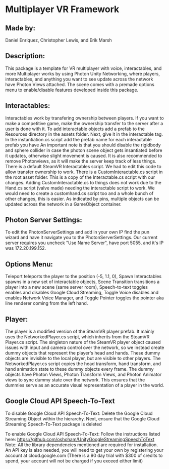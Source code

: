 # Multiplayer VR Framework

## Made by:
Daniel Enriquez, Christopher Lewis, and Erik Marsh

## Description:
This package is a template for VR multiplayer with voice, interactables, and more
Multiplayer works by using Photon Unity Networking, where players, interactables, and anything you want to see update across the network have Photon Views attached.
The scene comes with a premade options menu to enable/disable features developed inside this package. 

## Interactables:
Interactables work by transfering ownership between players. If you want to make a competitive game, make the ownership transfer to the server after a user is done with it.
To add interactable objects add a prefab to the Resources directory in the assets folder. Next, give it in the interactable tag. In the instantiation.cs script add the prefab name for each interactable prefab you have
An important note is that you should disable the rigidbody and sphere collider in case the photon scene object gets insantiated before it updates, otherwise slight movement is caused. It is also recommended to remove Photonviews, as it will make the server keep track of less things.
There is a default SteamVR Interactables script. We had to edit this code to allow transfer ownership to work. There is a CustomInteractable.cs script in the root asset folder. This is a copy of the Interactable.cs script with our changes.
Adding CustomInteractable.cs to things does not work due to the Hand.cs script (valve made) needing the interactable script to work. We would need to create a customhand.cs script too and a whole bunch of other changes, this is easier.
As indicated by pins, multiple objects can be updated across the network in a GameObject container. 

## Photon Server Settings:
To edit the PhotonServerSettings and add in your own IP find the pun wizard and have it navigate you to the PhotonServerSettings. Our current server requires you uncheck "Use Name Server", have port 5055, and it's IP was 172.20.199.152.

## Options Menu:
Teleport teleports the player to the position (-5, 1.1, 0), Spawn Interactables spawns in a new set of interactable objects,
Scene Transition transitions a player into a new scene (same server room), Speech-to-text toggles enables and disables Google Cloud Streaming, Toggle Voice disables and enables Network Voice Manager, and Toggle Pointer toggles the pointer aka line renderer coming from the left hand.

## Player:
<!-- The player works by being a game object that contains both the VR player (aka [CameraRig]) component as well as a Fallback Player component. It also has Debug UI to switch between the two inside the editor. It also allows for Voice, as it is a common medium for both Fallback and VR players
The player itself has "Player.cs" from SteamVR, Photon Views/Photon Transform Views, "Disable.cs", "PlayerManager.cs", and "STTData"
Player Manager instantiates the local player instance and STTData streams speech to text data over the network (Final transcriptions)
The CameraRig class was imported from SteamVR. The components "EnableFallback.cs", Photon Views/Photon Transform Views, and the Player Pointer Game Object were added to the VR Player. -->

The player is a modified version of the SteamVR player prefab. It mainly uses the NetworkedPlayer.cs script, which inherits from the SteamVR Player.cs script.
The singleton nature of the SteamVR player object caused issues with input and camera control over the network,
so we instead create dummy objects that represent the player's head and hands.
These dummy objects are invisible to the local player, but are visible to other players.
The NetworkedPlayer.cs script copies the head transform, hand transform, and hand animation state to these dummy objects every frame.
The dummy objects have Photon Views, Photon Transform Views, and Photon Animator views to sync dummy state over the network.
This ensures that the dummies serve as an accurate visual representation of a player in the world.

## Google Cloud API Speech-To-Text
To disable Google Cloud API Speech-To-Text:
Delete the Google Cloud Streaming Object within the hierarchy. Next, ensure that the Google Cloud Streaming Speech-To-Text package is deleted

To enable Google Cloud API Speech-To-Text:
Follow the instructions listed here: https://github.com/oshoham/UnityGoogleStreamingSpeechToText
Note: All the library dependencies mentioned are required for installation. An API key is also needed, you will need to get your own by registering your account at cloud.google.com (There is a 90 day trial with $300 of credits to spend, your account will not be charged if you exceed either limit)
